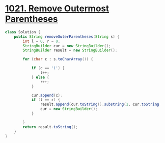 # [1021. Remove Outermost Parentheses](https://leetcode.com/problems/remove-outermost-parentheses/)

```java
class Solution {
    public String removeOuterParentheses(String s) {
        int l = 0, r = 0;
        StringBuilder cur = new StringBuilder();
        StringBuilder result = new StringBuilder();

        for (char c : s.toCharArray()) {

            if (c == '(') {
                l++;
            } else {
                r++;
            }

            cur.append(c);
            if (l == r) {
                result.append(cur.toString().substring(1, cur.toString().length() - 1));
                cur = new StringBuilder();
            }

        }
        return result.toString();
    }
}
```
